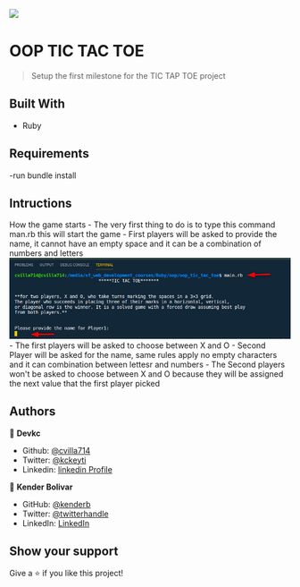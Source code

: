 ![](https://img.shields.io/badge/Microverse-blueviolet)

# OOP TIC TAC TOE

> Setup the first milestone for the TIC TAP TOE project

## Built With

- Ruby

## Requirements

-run bundle install

## Intructions
	
How the game starts 
    - The very first thing to do is to type this command man.rb this will start the game
    - First players will be asked to provide the name, it cannot have an empty space and it can be a combination of numbers and letters
    ![screenshot](./pictures/start_the_game.png)
    - The first players will be asked to choose between X and O
    - Second Player will be asked for the name, same rules apply no empty characters and it can combination between  lettesr and numbers
    - The Second players won't be asked to choose between X and O because they will be assigned the next value that the first player picked

## Authors

👤 **Devkc**

- Github: [@cvilla714](https://github.com/cvilla714)
- Twitter: [@kckeyti](https://twitter.com/kckeyti)
- Linkedin: [linkedin Profile](https://www.linkedin.com/in/cosmel-villalobos-1900531aa/)

👤 **Kender Bolivar**

- GitHub: [@kenderb](https://github.com/ken)
- Twitter: [@twitterhandle](https://twitter.com/KBTarts)
- LinkedIn: [LinkedIn](https://www.linkedin.com/in/kender-bolivar-1736086b/)

## Show your support

Give a ⭐️ if you like this project!
